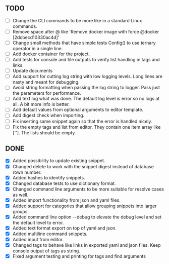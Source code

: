 ## TODO
   - [ ] Change the CLI commands to be more like in a standard Linux commands.
   - [ ] Remove space after @ like 'Remove docker image with force @docker [2dcbecd10330ac4d]'
   - [ ] Change small methods that have simple tests Config() to use ternary operator in a single line.
   - [ ] Add docker container for the project.
   - [ ] Add tests for console and file outputs to verify list handling in tags and links.
   - [ ] Update documents
   - [ ] Add support for cutting log string with low logging levels. Long lines are nasty and meant for debugging.
   - [ ] Avoid string formatting when passing the log string to logger. Pass just the parameters for performance.
   - [ ] Add text log what was done. The default log level is error so no logs at all. A bit more info is better.
   - [ ] Add default values from optional arguments to editor template.
   - [ ] Add digest check when importing.
   - [ ] Fix inserting same snippet again so that the error is handled nicely.
   - [ ] Fix the empty tags and list from editor. They contain one item array like ['']. The lists should be empty.

## DONE
   - [x] Added possibility to update existing snippet.
   - [x] Changed delete to work with the snippet digest instead of database rown number.
   - [x] Added hashes to identify snippets.
   - [x] Changed database tests to use dictionary format.
   - [x] Changed command line arguments to be more suitable for resolve cases as well.
   - [x] Added import functionality from json and yaml files.
   - [x] Added support for categories that allow grouping snippets into larger groups.
   - [x] Added command line option --debug to elevate the debug level and set the default level to error.
   - [x] Added text format export on top of yaml and json.
   - [x] Added multiline command snippets.
   - [x] Added input from editor.
   - [x] Changed tags to behave like links in exported yaml and json files. Keep console output of tags as string.
   - [x] Fixed argument testing and printing for tags and find arguments
